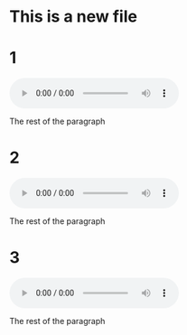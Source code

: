 # This is a new file

# 1
<audio controls>
  <source src="Sweet.mp3" type="audio/mpeg">
Your browser does not support the audio element.
</audio>

The rest of the paragraph

# 2
<audio controls>
  <source src="Sweet.mp3" type="audio/mpeg">
</audio>

The rest of the paragraph

# 3
<audio controls><source src="Sweet.mp3" type="audio/mpeg"></audio>

The rest of the paragraph
